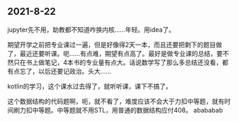 ## 2021-8-22

jupyter先不用，助教都不知道咋换内核……年轻。用idea了。

期望开学之前把专业课过一遍，但是好像得2天一本，而且还要把剩下的题目做了，最近还要听课。呃……有点难，期望有点高了。最好是做专业课的总结，要不然只在书上做笔记，4本书的专业量有点大。话说数学写了那么多总结还没看，都有点忘了，以后还要记政治。头大……

kotlin的学习，这个课水过去得了，就听听课，课下不搞了。

这个数据结构的代码题啊，呃，就不看了，难度应该不会大于力扣中等题，就有时间刷力扣中等题。中等题就不用STL，用普通的数据结构应付408。
abababab
